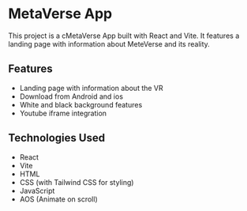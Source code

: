 # MetaVerse App

This project is a cMetaVerse App built with React and Vite. It features a landing page with information about MeteVerse and its reality.

## Features

- Landing page with information about the VR
- Download from Android and ios
- White and black background features
- Youtube iframe integration 


## Technologies Used

- React
- Vite
- HTML
- CSS (with Tailwind CSS for styling)
- JavaScript
- AOS (Animate on scroll)
